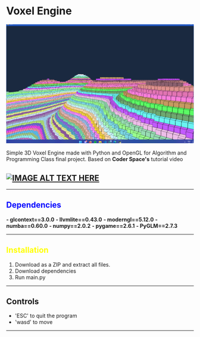 # Voxel Engine

![alt text](documentation/Screenshot%202025-01-11%20121008.png)

Simple 3D Voxel Engine made with Python and OpenGL for Algorithm and Programming Class final project.
Based on **Coder Space's** tutorial video

## [![IMAGE ALT TEXT HERE](http://img.youtube.com/vi/Ab8TOSFfNp4/0.jpg)](http://www.youtube.com/watch?v=Ab8TOSFfNp4)

---

## <span style="color:blue">Dependencies</span>

**- glcontext==3.0.0**
**- llvmlite==0.43.0**
**- moderngl==5.12.0**
**- numba==0.60.0**
**- numpy==2.0.2**
**- pygame==2.6.1**
**- PyGLM==2.7.3**

---

## <span style="color:yellow">Installation</span>

1. Download as a ZIP and extract all files.
2. Download dependencies
3. Run main.py

---

## Controls

- 'ESC' to quit the program
- 'wasd' to move

---
